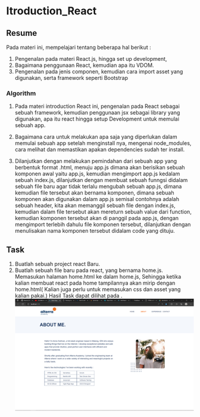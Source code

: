 # Itroduction_React

## Resume
Pada materi ini, mempelajari tentang beberapa hal berikut :
1. Pengenalan pada materi React.js, hingga set up development,
2. Bagaimana penggunaan React, kemudian apa itu VDOM.
3. Pengenalan pada jenis componen, kemudian cara import asset yang digunakan, serta framework seperti Bootstrap

### Algorithm
1. Pada materi introduction React ini, pengenalan pada React sebagai sebuah framework, kemudian penggunaan jsx sebagai library yang digunakan, apa itu react
hingga setup Development untuk memulai sebuah app.

2. Bagaimana cara untuk melakukan apa saja yang diperlukan dalam memulai sebuah app setelah menginstall nya, mengenai node_modules, cara melihat dan memastikan
apakan dependencies sudah ter install.

3. Dilanjutkan dengan melakukan pemindahan dari sebuah app yang berbentuk format .html, menuju app.js dimana akan berisikan sebuah komponen awal yaitu app.js,
kemudian mengimport app.js kedalam sebuah index.js, dilanjutkan dengan membuat sebuah funngsi didalam sebuah file baru agar tidak terlalu mengubah sebuah app.js, dimana kemudian
file tersebut akan bernama komponen, dimana sebuah komponen akan digunakan dalam app.js semisal contohnya adalah sebuah header, kita akan memanggil sebuah file dengan index.js, kemudian
dalam file tersebut akan mereturn sebuah value dari function, kemudian komponen tersebut akan di panggil pada app.js, dengan mengimport terlebih dahulu file komponen tersebut, dilanjutkan
dengan menulisakan nama komponen tersebut didalam code yang dituju.

## Task 
1. Buatlah sebuah project react Baru.
2. Buatlah sebuah file baru pada react, yang bernama home.js. Memasukan halaman home.html ke dalam home.js, Sehingga ketika kalian membuat react pada home tampilannya akan mirip dengan home.html( Kalian juga perlu untuk memasukan css dan asset yang kalian pakai.)
Hasil Task dapat dilihat pada .
![Screenshot](./screenshot/2_About_React%20App.png)